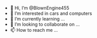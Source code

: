 - 👋 Hi, I’m @BlownEngine455
- 👀 I’m interested in cars and computers
- 🌱 I’m currently learning ...
- 💞️ I’m looking to collaborate on ...
- 📫 How to reach me ...

<!---
BlownEngine455/BlownEngine455 is a ✨ special ✨ repository because its `README.md` (this file) appears on your GitHub profile.
You can click the Preview link to take a look at your changes.
--->
